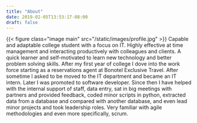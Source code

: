 ```yaml
---
title: "About"
date: 2019-02-05T13:53:17-08:00
draft: false
---
```


{{< figure class="image main" src="/static/images/profile.jpg" >}}
Capable and adaptable college student with a focus on IT. Highly effective at time management and interacting productively with colleagues and clients. A quick learner and self-motivated to learn new technology and better problem solving skills.  After my first year of college I dove into the work force starting as a reservations agent at Bonotel Exclusive Travel. After sometime I asked to be moved to the IT department and became an IT intern. Later I was promoted to software developer. Since then I have helped with the internal support of staff, data entry, sat in big meetings with partners and provided feedback, coded minor scripts in python, extracted data from a database and compared with another database, and even lead minor projects and took leadership roles. Very familiar with agile methodologies and even more specifically, scrum.
